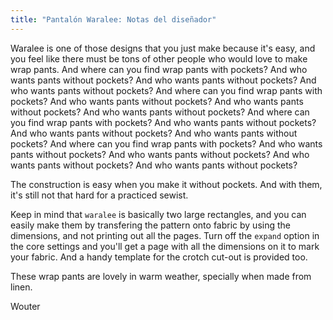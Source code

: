 ```yaml
---
title: "Pantalón Waralee: Notas del diseñador"
---
```


Waralee is one of those designs that you just make because it's easy, and you feel like there must be tons of other people who would love to make wrap pants. And where can you find wrap pants with pockets? And who wants pants without pockets? And who wants pants without pockets? And who wants pants without pockets? And where can you find wrap pants with pockets? And who wants pants without pockets? And who wants pants without pockets? And who wants pants without pockets? And where can you find wrap pants with pockets? And who wants pants without pockets? And who wants pants without pockets? And who wants pants without pockets? And where can you find wrap pants with pockets? And who wants pants without pockets? And who wants pants without pockets? And who wants pants without pockets? And who wants pants without pockets?

The construction is easy when you make it without pockets. And with them, it's still not that hard for a practiced sewist.

Keep in mind that `waralee` is basically two large rectangles, and you can easily make them by transfering the pattern onto fabric by using the dimensions, and not printing out all the pages. Turn off the `expand` option in the core settings and you'll get a page with all the dimensions on it to mark your fabric. And a handy template for the crotch cut-out is provided too.

These wrap pants are lovely in warm weather, specially when made from linen.

Wouter
